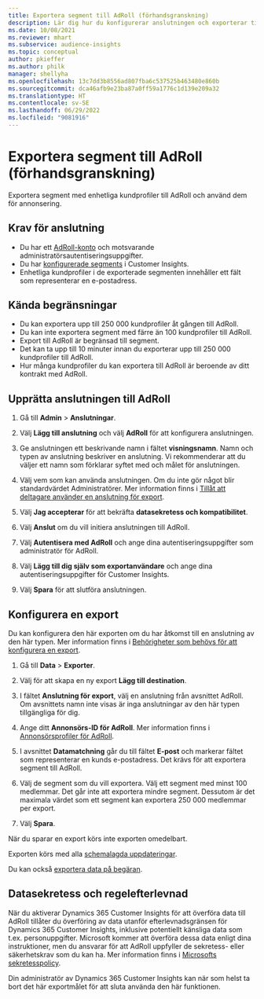 ```yaml
---
title: Exportera segment till AdRoll (förhandsgranskning)
description: Lär dig hur du konfigurerar anslutningen och exporterar till AdRoll.
ms.date: 10/08/2021
ms.reviewer: mhart
ms.subservice: audience-insights
ms.topic: conceptual
author: pkieffer
ms.author: philk
manager: shellyha
ms.openlocfilehash: 13c7dd3b8556ad807fba6c537525b463480e860b
ms.sourcegitcommit: dca46afb9e23ba87a0ff59a1776c1d139e209a32
ms.translationtype: HT
ms.contentlocale: sv-SE
ms.lasthandoff: 06/29/2022
ms.locfileid: "9081916"
---
```

# <a name="export-segments-to-adroll-preview"></a>Exportera segment till AdRoll (förhandsgranskning)

Exportera segment med enhetliga kundprofiler till AdRoll och använd dem för annonsering. 

## <a name="prerequisites-for-a-connection"></a>Krav för anslutning

- Du har ett [AdRoll-konto](https://www.adroll.com/) och motsvarande administratörsautentiseringsuppgifter.
- Du har [konfigurerade segments](segments.md) i Customer Insights.
- Enhetliga kundprofiler i de exporterade segmenten innehåller ett fält som representerar en e-postadress.

## <a name="known-limitations"></a>Kända begränsningar

- Du kan exportera upp till 250 000 kundprofiler åt gången till AdRoll.
- Du kan inte exportera segment med färre än 100 kundprofiler till AdRoll. 
- Export till AdRoll är begränsad till segment.
- Det kan ta upp till 10 minuter innan du exporterar upp till 250 000 kundprofiler till AdRoll. 
- Hur många kundprofiler du kan exportera till AdRoll är beroende av ditt kontrakt med AdRoll.

## <a name="set-up-connection-to-adroll"></a>Upprätta anslutningen till AdRoll

1. Gå till **Admin** > **Anslutningar**.

1. Välj **Lägg till anslutning** och välj **AdRoll** för att konfigurera anslutningen.

1. Ge anslutningen ett beskrivande namn i fältet **visningsnamn**. Namn och typen av anslutning beskriver en anslutning. Vi rekommenderar att du väljer ett namn som förklarar syftet med och målet för anslutningen.

1. Välj vem som kan använda anslutningen. Om du inte gör något blir standardvärdet Administratörer. Mer information finns i [Tillåt att deltagare använder en anslutning för export](connections.md#allow-contributors-to-use-a-connection-for-exports).

1. Välj **Jag accepterar** för att bekräfta **datasekretess och kompatibilitet**.

1. Välj **Anslut** om du vill initiera anslutningen till AdRoll.

1. Välj **Autentisera med AdRoll** och ange dina autentiseringsuppgifter som administratör för AdRoll. 

1. Välj **Lägg till dig själv som exportanvändare** och ange dina autentiseringsuppgifter för Customer Insights.

1. Välj **Spara** för att slutföra anslutningen.

## <a name="configure-an-export"></a>Konfigurera en export

Du kan konfigurera den här exporten om du har åtkomst till en anslutning av den här typen. Mer information finns i [Behörigheter som behövs för att konfigurera en export](export-destinations.md#set-up-a-new-export).

1. Gå till **Data** > **Exporter**.

1. Välj för att skapa en ny export **Lägg till destination**.

1. I fältet **Anslutning för export**, välj en anslutning från avsnittet AdRoll. Om avsnittets namn inte visas är inga anslutningar av den här typen tillgängliga för dig.

1. Ange ditt **Annonsörs-ID för AdRoll**. Mer information finns i [Annonsörsprofiler för AdRoll](https://help.adroll.com/hc/articles/212011838-Advertiser-Profiles).

1. I avsnittet **Datamatchning** går du till fältet **E-post** och markerar fältet som representerar en kunds e-postadress. Det krävs för att exportera segment till AdRoll.

1. Välj de segment som du vill exportera. Välj ett segment med minst 100 medlemmar. Det går inte att exportera mindre segment. Dessutom är det maximala värdet som ett segment kan exportera 250 000 medlemmar per export. 

1. Välj **Spara**.

När du sparar en export körs inte exporten omedelbart.

Exporten körs med alla [schemalagda uppdateringar](system.md#schedule-tab). 

Du kan också [exportera data på begäran](export-destinations.md#run-exports-on-demand). 


## <a name="data-privacy-and-compliance"></a>Datasekretess och regelefterlevnad

När du aktiverar Dynamics 365 Customer Insights för att överföra data till AdRoll tillåter du överföring av data utanför efterlevnadsgränsen för Dynamics 365 Customer Insights, inklusive potentiellt känsliga data som t.ex. personuppgifter. Microsoft kommer att överföra dessa data enligt dina instruktioner, men du ansvarar för att AdRoll uppfyller de sekretess- eller säkerhetskrav som du kan ha. Mer information finns i [Microsofts sekretesspolicy](https://go.microsoft.com/fwlink/?linkid=396732).

Din administratör av Dynamics 365 Customer Insights kan när som helst ta bort det här exportmålet för att sluta använda den här funktionen.
